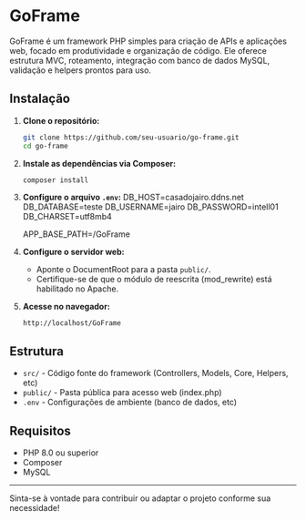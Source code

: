 # GoFrame

GoFrame é um framework PHP simples para criação de APIs e aplicações web, focado em produtividade e organização de código. Ele oferece estrutura MVC, roteamento, integração com banco de dados MySQL, validação e helpers prontos para uso.

## Instalação

1. **Clone o repositório:**

   ```sh
   git clone https://github.com/seu-usuario/go-frame.git
   cd go-frame
   ```

2. **Instale as dependências via Composer:**

   ```sh
   composer install
   ```

3. **Configure o arquivo `.env`:**
   DB_HOST=casadojairo.ddns.net
   DB_DATABASE=teste
   DB_USERNAME=jairo
   DB_PASSWORD=intell01
   DB_CHARSET=utf8mb4

   APP_BASE_PATH=/GoFrame

4. **Configure o servidor web:**

   - Aponte o DocumentRoot para a pasta `public/`.
   - Certifique-se de que o módulo de reescrita (mod_rewrite) está habilitado no Apache.

5. **Acesse no navegador:**
   ```
   http://localhost/GoFrame
   ```

## Estrutura

- `src/` - Código fonte do framework (Controllers, Models, Core, Helpers, etc)
- `public/` - Pasta pública para acesso web (index.php)
- `.env` - Configurações de ambiente (banco de dados, etc)

## Requisitos

- PHP 8.0 ou superior
- Composer
- MySQL

---

Sinta-se à vontade para contribuir ou adaptar o projeto conforme sua necessidade!
